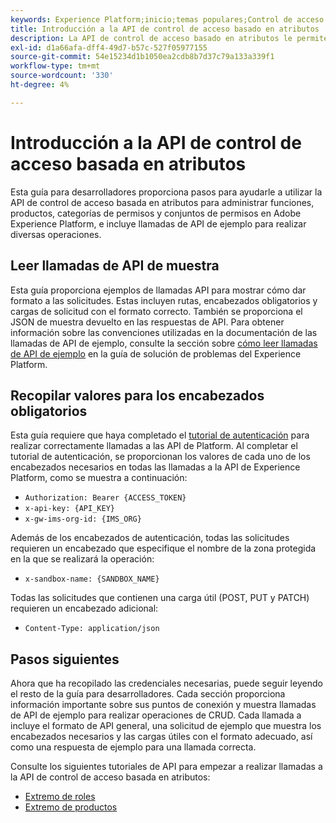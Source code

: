 ```yaml
---
keywords: Experience Platform;inicio;temas populares;Control de acceso basado en atributos;control de acceso basado en atributos
title: Introducción a la API de control de acceso basado en atributos
description: La API de control de acceso basado en atributos le permite administrar mediante programación las funciones y las directivas de acceso dentro de Adobe Experience Platform. Siga esta guía para aprender a realizar operaciones clave con la API.
exl-id: d1a66afa-dff4-49d7-b57c-527f05977155
source-git-commit: 54e15234d1b1050ea2cdb8b7d37c79a133a339f1
workflow-type: tm+mt
source-wordcount: '330'
ht-degree: 4%

---
```


# Introducción a la API de control de acceso basada en atributos

Esta guía para desarrolladores proporciona pasos para ayudarle a utilizar la API de control de acceso basada en atributos para administrar funciones, productos, categorías de permisos y conjuntos de permisos en Adobe Experience Platform, e incluye llamadas de API de ejemplo para realizar diversas operaciones.

## Leer llamadas de API de muestra

Esta guía proporciona ejemplos de llamadas API para mostrar cómo dar formato a las solicitudes. Estas incluyen rutas, encabezados obligatorios y cargas de solicitud con el formato correcto. También se proporciona el JSON de muestra devuelto en las respuestas de API. Para obtener información sobre las convenciones utilizadas en la documentación de las llamadas de API de ejemplo, consulte la sección sobre [cómo leer llamadas de API de ejemplo](../../../landing/troubleshooting.md#how-do-i-format-an-api-request) en la guía de solución de problemas del Experience Platform.

## Recopilar valores para los encabezados obligatorios

Esta guía requiere que haya completado el [tutorial de autenticación](https://www.adobe.com/go/platform-api-authentication-en) para realizar correctamente llamadas a las API de Platform. Al completar el tutorial de autenticación, se proporcionan los valores de cada uno de los encabezados necesarios en todas las llamadas a la API de Experience Platform, como se muestra a continuación:

* `Authorization: Bearer {ACCESS_TOKEN}`
* `x-api-key: {API_KEY}`
* `x-gw-ims-org-id: {IMS_ORG}`

Además de los encabezados de autenticación, todas las solicitudes requieren un encabezado que especifique el nombre de la zona protegida en la que se realizará la operación:

* `x-sandbox-name: {SANDBOX_NAME}`

Todas las solicitudes que contienen una carga útil (POST, PUT y PATCH) requieren un encabezado adicional:

* `Content-Type: application/json`

## Pasos siguientes

Ahora que ha recopilado las credenciales necesarias, puede seguir leyendo el resto de la guía para desarrolladores. Cada sección proporciona información importante sobre sus puntos de conexión y muestra llamadas de API de ejemplo para realizar operaciones de CRUD. Cada llamada a incluye el formato de API general, una solicitud de ejemplo que muestra los encabezados necesarios y las cargas útiles con el formato adecuado, así como una respuesta de ejemplo para una llamada correcta.

Consulte los siguientes tutoriales de API para empezar a realizar llamadas a la API de control de acceso basada en atributos:

* [Extremo de roles](./roles.md)
* [Extremo de productos](./products.md)
